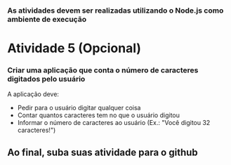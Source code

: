 ### As atividades devem ser realizadas utilizando o Node.js como ambiente de execução

# Atividade 5 (Opcional)

### Criar uma aplicação que conta o número de caracteres digitados pelo usuário

A aplicação deve:  
- Pedir para o usuário digitar qualquer coisa  
- Contar quantos caracteres tem no que o usuário digitou  
- Informar o número de caracteres ao usuário (Ex.: "Você digitou 32 caracteres!")  

## Ao final, suba suas atividade para o github